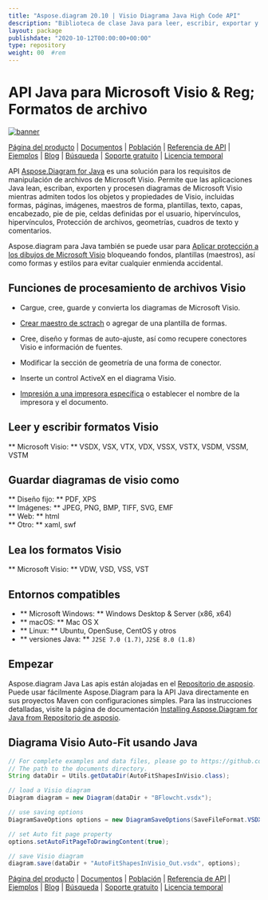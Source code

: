```yaml
---
title: "Aspose.diagram 20.10 | Visio Diagrama Java High Code API" 
description: "Biblioteca de clase Java para leer, escribir, exportar y procesar diagramas de visio. Admite objetos Visio como documento, página, maestro (plantillas), forma, hojas de estilo y conexión." 
layout: package
publishdate: "2020-10-12T00:00:00+00:00"
type: repository
weight: 00	#rem
---
```


# API Java para Microsoft Visio & Reg; Formatos de archivo
[![banner](../aspose_diagram-for-java-banner.png)](./)

[Página del producto](https://products.aspose.com/diagram/java) | [Documentos](https://docs.aspose.com/diagram/java/) | [Población](https://products.aspose.app/diagram/family) | [Referencia de API](https://apireference.aspose.com/diagram/java) | [Ejemplos](https://github.com/aspose-diagram/Aspose.Diagram-for-Java) | [Blog](https://blog.aspose.com/category/diagram/) | [Búsqueda](https://search.aspose.com/) | [Soporte gratuito](https://forum.aspose.com/c/diagram) | [Licencia temporal](https://purchase.aspose.com/temporary-license)

API [Aspose.Diagram for Java](https://products.aspose.com/diagram/java) es una solución para los requisitos de manipulación de archivos de Microsoft Visio. Permite que las aplicaciones Java lean, escriban, exporten y procesen diagramas de Microsoft Visio mientras admiten todos los objetos y propiedades de Visio, incluidas formas, páginas, imágenes, maestros de forma, plantillas, texto, capas, encabezado, pie de pie, celdas definidas por el usuario, hipervínculos, hipervínculos, Protección de archivos, geometrías, cuadros de texto y comentarios.

Aspose.diagram para Java también se puede usar para [Aplicar protección a los dibujos de Microsoft Visio](https://docs.aspose.com/diagram/java/working-with-protection/) bloqueando fondos, plantillas (maestros), así como formas y estilos para evitar cualquier enmienda accidental.

## Funciones de procesamiento de archivos Visio
- Cargue, cree, guarde y convierta los diagramas de Microsoft Visio.

- [Crear maestro de sctrach](https://docs.aspose.com/diagram/java/working-with-masters/) o agregar de una plantilla de formas.
- Cree, diseño y formas de auto-ajuste, así como recupere conectores Visio e información de fuentes.
- Modificar la sección de geometría de una forma de conector.
- Inserte un control ActiveX en el diagrama Visio.

- [Impresión a una impresora específica](https://docs.aspose.com/diagram/java/working-with-print/) o establecer el nombre de la impresora y el documento.

## Leer y escribir formatos Visio
** Microsoft Visio: ** VSDX, VSX, VTX, VDX, VSSX, VSTX, VSDM, VSSM, VSTM

## Guardar diagramas de visio como
** Diseño fijo: ** PDF, XPS \
** Imágenes: ** JPEG, PNG, BMP, TIFF, SVG, EMF \
** Web: ** html \
** Otro: ** xaml, swf

## Lea los formatos Visio
** Microsoft Visio: ** VDW, VSD, VSS, VST

## Entornos compatibles
- ** Microsoft Windows: ** Windows Desktop & Server (x86, x64)
- ** macOS: ** Mac OS X
- ** Linux: ** Ubuntu, OpenSuse, CentOS y otros
- ** versiones Java: ** `J2SE 7.0 (1.7)`, `J2SE 8.0 (1.8)`

## Empezar

Aspose.diagram Java Las apis están alojadas en el [Repositorio de asposio](https://releases.aspose.com/diagram/java/). Puede usar fácilmente Aspose.Diagram para la API Java directamente en sus proyectos Maven con configuraciones simples. Para las instrucciones detalladas, visite la página de documentación [Installing Aspose.Diagram for Java from Repositorio de asposio](https://docs.aspose.com/diagram/java/installation/).

## Diagrama Visio Auto-Fit usando Java

```java
// For complete examples and data files, please go to https://github.com/aspose-diagram/Aspose.Diagram-for-Java
// The path to the documents directory.
String dataDir = Utils.getDataDir(AutoFitShapesInVisio.class);

// load a Visio diagram
Diagram diagram = new Diagram(dataDir + "BFlowcht.vsdx");

// use saving options
DiagramSaveOptions options = new DiagramSaveOptions(SaveFileFormat.VSDX);

// set Auto fit page property
options.setAutoFitPageToDrawingContent(true);

// save Visio diagram
diagram.save(dataDir + "AutoFitShapesInVisio_Out.vsdx", options);
```

[Página del producto](https://products.aspose.com/diagram/java) | [Documentos](https://docs.aspose.com/diagram/java/) | [Población](https://products.aspose.app/diagram/family) | [Referencia de API](https://apireference.aspose.com/diagram/java) | [Ejemplos](https://github.com/aspose-diagram/Aspose.Diagram-for-Java) | [Blog](https://blog.aspose.com/category/diagram/) | [Búsqueda](https://search.aspose.com/) | [Soporte gratuito](https://forum.aspose.com/c/diagram) | [Licencia temporal](https://purchase.aspose.com/temporary-license)

